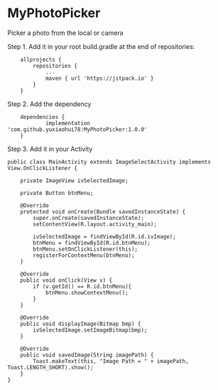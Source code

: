 # MyPhotoPicker
Picker a photo from the local or camera

Step 1. Add it in your root build.gradle at the end of repositories:	
```
	allprojects {
		repositories {
			...
			maven { url 'https://jitpack.io' }
		}
	}
```

Step 2. Add the dependency

```
	dependencies {
	        implementation 'com.github.yuxiaohui78:MyPhotoPicker:1.0.0'
	}
```

Step 3. Add it in your Activity

```
public class MainActivity extends ImageSelectActivity implements View.OnClickListener {

    private ImageView ivSelectedImage;

    private Button btnMenu;

    @Override
    protected void onCreate(Bundle savedInstanceState) {
        super.onCreate(savedInstanceState);
        setContentView(R.layout.activity_main);

        ivSelectedImage = findViewById(R.id.ivImage);
        btnMenu = findViewById(R.id.btnMenu);
        btnMenu.setOnClickListener(this);
        registerForContextMenu(btnMenu);
    }

    @Override
    public void onClick(View v) {
        if (v.getId() == R.id.btnMenu){
            btnMenu.showContextMenu();
        }
    }

    @Override
    public void displayImage(Bitmap bmp) {
        ivSelectedImage.setImageBitmap(bmp);
    }

    @Override
    public void savedImage(String imagePath) {
        Toast.makeText(this, "Image Path = " + imagePath, Toast.LENGTH_SHORT).show();
    }
}
```


